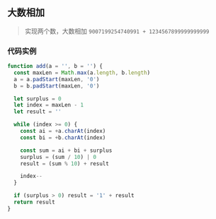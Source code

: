 ## 大数相加
> 实现两个数，大数相加 `9007199254740991 + 1234567899999999999`

### 代码实例
```js
function add(a = '', b = '') {
  const maxLen = Math.max(a.length, b.length)
  a = a.padStart(maxLen, '0')
  b = b.padStart(maxLen, '0')

  let surplus = 0
  let index = maxLen - 1
  let result = ''

  while (index >= 0) {
    const ai = +a.charAt(index)
    const bi = +b.charAt(index)

    const sum = ai + bi + surplus
    surplus = (sum / 10) | 0
    result = (sum % 10) + result

    index--
  }

  if (surplus > 0) result = '1' + result
  return result
}
```

